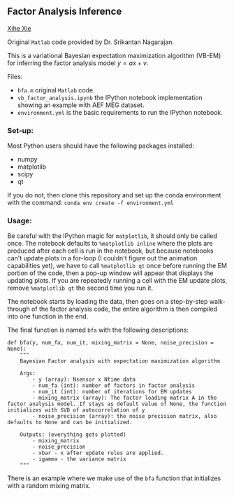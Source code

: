 Factor Analysis Inference
---
[Xihe Xie](https://github.com/axiezai)


Original `Matlab` code provided by Dr. Srikantan Nagarajan.

This is a variational Bayesian expectation maximization algorithm (VB-EM) for inferring the factor analysis model $y = ax + v$.

Files:
 - `bfa.m` original `Matlab` code.
 - `vb_factor_analysis.ipynb` the IPython notebook implementation showing an example with AEF MEG dataset.
 - `environment.yml` is the basic requirements to run the IPython notebook.

### Set-up:
Most Python users should have the following packages installed:
 - numpy
 - matplotlib
 - scipy
 - qt

If you do not, then clone this repository and set up the conda environment with the command: `conda env create -f environment.yml`

### Usage:
Be careful with the IPython magic for `matplotlib`, it should only be called once. The notebook defaults to `%matplotlib inline` where the plots are produced after each cell is run in the notebook, but because notebooks can't update plots in a for-loop (I couldn't figure out the animation capabilities yet), we have to call `%matplotlib qt` once before running the EM portion of the code, then a pop-up window will appear that displays the updating plots. If you are repeatedly running a cell with the EM update plots, remove `%matplotlib qt` the second time you run it.

The notebook starts by loading the data, then goes on a step-by-step walk-through of the factor analysis code, the entire algorithm is then compiled into one function in the end.

The final function is named `bfa` with the following descriptions:
```
def bfa(y, num_fa, num_it, mixing_matrix = None, noise_precision = None):
    """
    Bayesian Factor analysis with expectation maximization algorithm
    
    Args:
        - y (array): Nsensor x Ntime data 
        - num_fa (int): number of factors in factor analysis
        - num_it (int): number of iterations for EM updates
        - mixing_matrix (array): The factor loading matrix A in the factor analysis model. If stays as default value of None, the function initializes with SVD of autocorrelation of y
        - noise_precision (array): the noise precision matrix, also defaults to None and can be initialized.
    
    Outputs: (everything gets plotted)
        - mixing_matrix
        - noise_precision
        - xbar - x after update rules are applied.
        - igamma - the variance matrix
    """
```
There is an example where we make use of the `bfa` function that initializes with a random mixing matrix.
